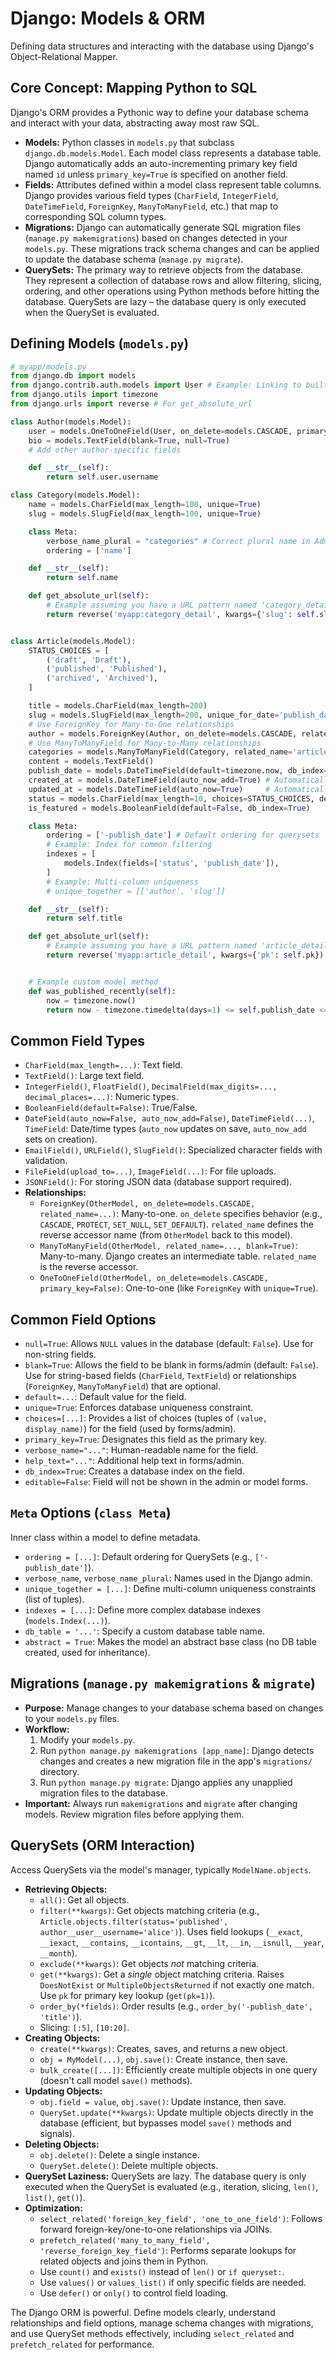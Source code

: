 # Django: Models & ORM

Defining data structures and interacting with the database using Django's Object-Relational Mapper.

## Core Concept: Mapping Python to SQL

Django's ORM provides a Pythonic way to define your database schema and interact with your data, abstracting away most raw SQL.

*   **Models:** Python classes in `models.py` that subclass `django.db.models.Model`. Each model class represents a database table. Django automatically adds an auto-incrementing primary key field named `id` unless `primary_key=True` is specified on another field.
*   **Fields:** Attributes defined within a model class represent table columns. Django provides various field types (`CharField`, `IntegerField`, `DateTimeField`, `ForeignKey`, `ManyToManyField`, etc.) that map to corresponding SQL column types.
*   **Migrations:** Django can automatically generate SQL migration files (`manage.py makemigrations`) based on changes detected in your `models.py`. These migrations track schema changes and can be applied to update the database schema (`manage.py migrate`).
*   **QuerySets:** The primary way to retrieve objects from the database. They represent a collection of database rows and allow filtering, slicing, ordering, and other operations using Python methods before hitting the database. QuerySets are lazy – the database query is only executed when the QuerySet is evaluated.

## Defining Models (`models.py`)

```python
# myapp/models.py
from django.db import models
from django.contrib.auth.models import User # Example: Linking to built-in User
from django.utils import timezone
from django.urls import reverse # For get_absolute_url

class Author(models.Model):
    user = models.OneToOneField(User, on_delete=models.CASCADE, primary_key=True)
    bio = models.TextField(blank=True, null=True)
    # Add other author-specific fields

    def __str__(self):
        return self.user.username

class Category(models.Model):
    name = models.CharField(max_length=100, unique=True)
    slug = models.SlugField(max_length=100, unique=True)

    class Meta:
        verbose_name_plural = "categories" # Correct plural name in Admin
        ordering = ['name']

    def __str__(self):
        return self.name

    def get_absolute_url(self):
        # Example assuming you have a URL pattern named 'category_detail'
        return reverse('myapp:category_detail', kwargs={'slug': self.slug})


class Article(models.Model):
    STATUS_CHOICES = [
        ('draft', 'Draft'),
        ('published', 'Published'),
        ('archived', 'Archived'),
    ]

    title = models.CharField(max_length=200)
    slug = models.SlugField(max_length=200, unique_for_date='publish_date')
    # Use ForeignKey for Many-to-One relationships
    author = models.ForeignKey(Author, on_delete=models.CASCADE, related_name='articles')
    # Use ManyToManyField for Many-to-Many relationships
    categories = models.ManyToManyField(Category, related_name='articles', blank=True)
    content = models.TextField()
    publish_date = models.DateTimeField(default=timezone.now, db_index=True)
    created_at = models.DateTimeField(auto_now_add=True) # Automatically set on creation
    updated_at = models.DateTimeField(auto_now=True)     # Automatically set on save
    status = models.CharField(max_length=10, choices=STATUS_CHOICES, default='draft', db_index=True)
    is_featured = models.BooleanField(default=False, db_index=True)

    class Meta:
        ordering = ['-publish_date'] # Default ordering for querysets
        # Example: Index for common filtering
        indexes = [
            models.Index(fields=['status', 'publish_date']),
        ]
        # Example: Multi-column uniqueness
        # unique_together = [['author', 'slug']]

    def __str__(self):
        return self.title

    def get_absolute_url(self):
        # Example assuming you have a URL pattern named 'article_detail'
        return reverse('myapp:article_detail', kwargs={'pk': self.pk})


    # Example custom model method
    def was_published_recently(self):
        now = timezone.now()
        return now - timezone.timedelta(days=1) <= self.publish_date <= now

```

## Common Field Types

*   `CharField(max_length=...)`: Text field.
*   `TextField()`: Large text field.
*   `IntegerField()`, `FloatField()`, `DecimalField(max_digits=..., decimal_places=...)`: Numeric types.
*   `BooleanField(default=False)`: True/False.
*   `DateField(auto_now=False, auto_now_add=False)`, `DateTimeField(...)`, `TimeField`: Date/time types (`auto_now` updates on save, `auto_now_add` sets on creation).
*   `EmailField()`, `URLField()`, `SlugField()`: Specialized character fields with validation.
*   `FileField(upload_to=...)`, `ImageField(...)`: For file uploads.
*   `JSONField()`: For storing JSON data (database support required).
*   **Relationships:**
    *   `ForeignKey(OtherModel, on_delete=models.CASCADE, related_name=...)`: Many-to-one. `on_delete` specifies behavior (e.g., `CASCADE`, `PROTECT`, `SET_NULL`, `SET_DEFAULT`). `related_name` defines the reverse accessor name (from `OtherModel` back to this model).
    *   `ManyToManyField(OtherModel, related_name=..., blank=True)`: Many-to-many. Django creates an intermediate table. `related_name` is the reverse accessor.
    *   `OneToOneField(OtherModel, on_delete=models.CASCADE, primary_key=False)`: One-to-one (like `ForeignKey` with `unique=True`).

## Common Field Options

*   `null=True`: Allows `NULL` values in the database (default: `False`). Use for non-string fields.
*   `blank=True`: Allows the field to be blank in forms/admin (default: `False`). Use for string-based fields (`CharField`, `TextField`) or relationships (`ForeignKey`, `ManyToManyField`) that are optional.
*   `default=...`: Default value for the field.
*   `unique=True`: Enforces database uniqueness constraint.
*   `choices=[...]`: Provides a list of choices (tuples of `(value, display_name)`) for the field (used by forms/admin).
*   `primary_key=True`: Designates this field as the primary key.
*   `verbose_name="..."`: Human-readable name for the field.
*   `help_text="..."`: Additional help text in forms/admin.
*   `db_index=True`: Creates a database index on the field.
*   `editable=False`: Field will not be shown in the admin or model forms.

## `Meta` Options (`class Meta`)

Inner class within a model to define metadata.

*   `ordering = [...]`: Default ordering for QuerySets (e.g., `['-publish_date']`).
*   `verbose_name`, `verbose_name_plural`: Names used in the Django admin.
*   `unique_together = [...]`: Define multi-column uniqueness constraints (list of tuples).
*   `indexes = [...]`: Define more complex database indexes (`models.Index(...)`).
*   `db_table = '...'`: Specify a custom database table name.
*   `abstract = True`: Makes the model an abstract base class (no DB table created, used for inheritance).

## Migrations (`manage.py makemigrations` & `migrate`)

*   **Purpose:** Manage changes to your database schema based on changes to your `models.py` files.
*   **Workflow:**
    1.  Modify your `models.py`.
    2.  Run `python manage.py makemigrations [app_name]`: Django detects changes and creates a new migration file in the app's `migrations/` directory.
    3.  Run `python manage.py migrate`: Django applies any unapplied migration files to the database.
*   **Important:** Always run `makemigrations` and `migrate` after changing models. Review migration files before applying them.

## QuerySets (ORM Interaction)

Access QuerySets via the model's manager, typically `ModelName.objects`.

*   **Retrieving Objects:**
    *   `all()`: Get all objects.
    *   `filter(**kwargs)`: Get objects matching criteria (e.g., `Article.objects.filter(status='published', author__user__username='alice')`). Uses field lookups (`__exact`, `__iexact`, `__contains`, `__icontains`, `__gt`, `__lt`, `__in`, `__isnull`, `__year`, `__month`).
    *   `exclude(**kwargs)`: Get objects *not* matching criteria.
    *   `get(**kwargs)`: Get a *single* object matching criteria. Raises `DoesNotExist` or `MultipleObjectsReturned` if not exactly one match. Use `pk` for primary key lookup (`get(pk=1)`).
    *   `order_by(*fields)`: Order results (e.g., `order_by('-publish_date', 'title')`).
    *   Slicing: `[:5]`, `[10:20]`.
*   **Creating Objects:**
    *   `create(**kwargs)`: Creates, saves, and returns a new object.
    *   `obj = MyModel(...)`, `obj.save()`: Create instance, then save.
    *   `bulk_create([...])`: Efficiently create multiple objects in one query (doesn't call model `save()` methods).
*   **Updating Objects:**
    *   `obj.field = value`, `obj.save()`: Update instance, then save.
    *   `QuerySet.update(**kwargs)`: Update multiple objects directly in the database (efficient, but bypasses model `save()` methods and signals).
*   **Deleting Objects:**
    *   `obj.delete()`: Delete a single instance.
    *   `QuerySet.delete()`: Delete multiple objects.
*   **QuerySet Laziness:** QuerySets are lazy. The database query is only executed when the QuerySet is evaluated (e.g., iteration, slicing, `len()`, `list()`, `get()`).
*   **Optimization:**
    *   `select_related('foreign_key_field', 'one_to_one_field')`: Follows forward foreign-key/one-to-one relationships via JOINs.
    *   `prefetch_related('many_to_many_field', 'reverse_foreign_key_field')`: Performs separate lookups for related objects and joins them in Python.
    *   Use `count()` and `exists()` instead of `len()` or `if queryset:`.
    *   Use `values()` or `values_list()` if only specific fields are needed.
    *   Use `defer()` or `only()` to control field loading.

The Django ORM is powerful. Define models clearly, understand relationships and field options, manage schema changes with migrations, and use QuerySet methods effectively, including `select_related` and `prefetch_related` for performance.
